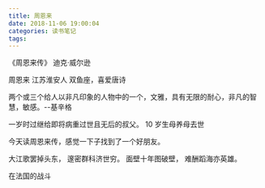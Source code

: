 ```yaml
---
title: 周恩来 
date: 2018-11-06 19:00:04
categories: 读书笔记
tags:
---
```


《周恩来传》 迪克·威尔逊

周恩来 江苏淮安人 双鱼座，喜爱唐诗

两个或三个给人以非凡印象的人物中的一个，文雅，具有无限的耐心，非凡的智慧，敏感。--基辛格

一岁时过继给即将病重过世且无后的叔父。
10 岁生母养母去世

今天读周恩来传，感觉一下子找到了一个好朋友。

大江歌罢掉头东，
邃密群科济世穷。
面壁十年图破壁，
难酬蹈海亦英雄。

在法国的战斗
